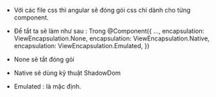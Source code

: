 - Với các file css thì angular sẽ đóng gói css chỉ dành cho từng component. 
- Để tắt ta sẽ làm như sau :
Trong @Component({
    ...,
    encapsulation: ViewEncapsulation.None,
    encapsulation: ViewEncapsulation.Native,
    encapsulation: ViewEncapsulation.Emulated,
})

- None sẽ tắt đóng gói
- Native sẽ dùng kỹ thuật ShadowDom 
- Emulated : là mặc định.
